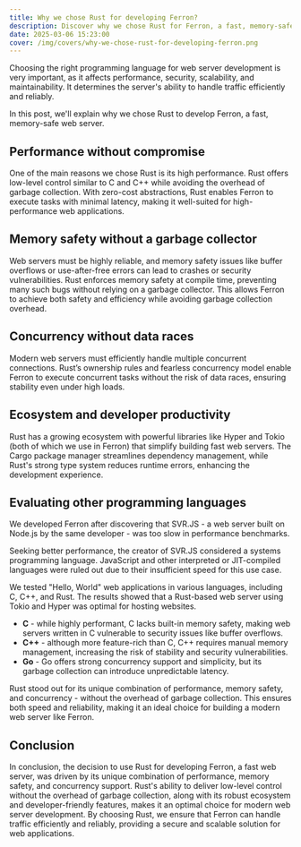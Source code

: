 ```yaml
---
title: Why we chose Rust for developing Ferron?
description: Discover why we chose Rust for Ferron, a fast, memory-safe web server, highlighting its performance, safety, and concurrency benefits.
date: 2025-03-06 15:23:00
cover: /img/covers/why-we-chose-rust-for-developing-ferron.png
---
```


Choosing the right programming language for web server development is very important, as it affects performance, security, scalability, and maintainability. It determines the server's ability to handle traffic efficiently and reliably.

In this post, we'll explain why we chose Rust to develop Ferron, a fast, memory-safe web server.

## Performance without compromise

One of the main reasons we chose Rust is its high performance. Rust offers low-level control similar to C and C++ while avoiding the overhead of garbage collection. With zero-cost abstractions, Rust enables Ferron to execute tasks with minimal latency, making it well-suited for high-performance web applications.

## Memory safety without a garbage collector

Web servers must be highly reliable, and memory safety issues like buffer overflows or use-after-free errors can lead to crashes or security vulnerabilities. Rust enforces memory safety at compile time, preventing many such bugs without relying on a garbage collector. This allows Ferron to achieve both safety and efficiency while avoiding garbage collection overhead.

## Concurrency without data races

Modern web servers must efficiently handle multiple concurrent connections. Rust’s ownership rules and fearless concurrency model enable Ferron to execute concurrent tasks without the risk of data races, ensuring stability even under high loads.

## Ecosystem and developer productivity

Rust has a growing ecosystem with powerful libraries like Hyper and Tokio (both of which we use in Ferron) that simplify building fast web servers. The Cargo package manager streamlines dependency management, while Rust's strong type system reduces runtime errors, enhancing the development experience.

## Evaluating other programming languages

We developed Ferron after discovering that SVR.JS - a web server built on Node.js by the same developer - was too slow in performance benchmarks.

Seeking better performance, the creator of SVR.JS considered a systems programming language. JavaScript and other interpreted or JIT-compiled languages were ruled out due to their insufficient speed for this use case.

We tested "Hello, World" web applications in various languages, including C, C++, and Rust. The results showed that a Rust-based web server using Tokio and Hyper was optimal for hosting websites.

- **C** - while highly performant, C lacks built-in memory safety, making web servers written in C vulnerable to security issues like buffer overflows.
- **C++** - although more feature-rich than C, C++ requires manual memory management, increasing the risk of stability and security vulnerabilities.
- **Go** - Go offers strong concurrency support and simplicity, but its garbage collection can introduce unpredictable latency.

Rust stood out for its unique combination of performance, memory safety, and concurrency - without the overhead of garbage collection. This ensures both speed and reliability, making it an ideal choice for building a modern web server like Ferron.

## Conclusion

In conclusion, the decision to use Rust for developing Ferron, a fast web server, was driven by its unique combination of performance, memory safety, and concurrency support. Rust's ability to deliver low-level control without the overhead of garbage collection, along with its robust ecosystem and developer-friendly features, makes it an optimal choice for modern web server development. By choosing Rust, we ensure that Ferron can handle traffic efficiently and reliably, providing a secure and scalable solution for web applications.